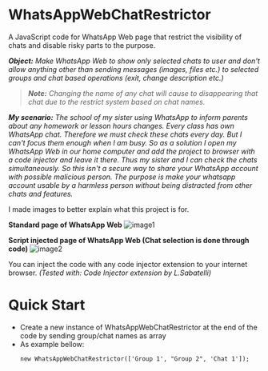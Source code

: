 # WhatsAppWebChatRestrictor
A JavaScript code for WhatsApp Web page that restrict the visibility of chats and disable risky parts to the purpose.

***Object:** Make WhatsApp Web to show only selected chats to user and don't allow anything other than sending messages (images, files etc.) to selected groups and chat based operations (exit, change description etc.)*

> ***Note:** Changing the name of any chat will cause to disappearing that chat due to the restrict system based on chat names.*

***My scenario:** The school of my sister using WhatsApp to inform parents about any homework or lesson hours changes. Every class has own WhatsApp chat. Therefore we must check these chats every day. But I can't focus them enough when I am busy. So as a solution I open my WhatsApp Web in our home computer and add the project to browser with a code injector and leave it there. Thus my sister and I can check the chats simultaneously. So this isn't a secure way to share your WhatsApp account with possible malicious person. The purpose is make your whatsapp account usable by a harmless person without being distracted from other chats and features.*

I made images to better explain what this project is for.

**Standard page of WhatsApp Web**
![image1](https://res.cloudinary.com/djiay4zdw/image/upload/v1603573493/1edited_mje6vo.jpg)

**Script injected page of WhatsApp Web (Chat selection is done through code)**
![image2](https://res.cloudinary.com/djiay4zdw/image/upload/v1603573494/2edited_nknaxh.jpg)

You can inject the code with any code injector extension to your internet browser. *(Tested with: Code Injector extension by L.Sabatelli)*

# Quick Start
- Create a new instance of WhatsAppWebChatRestrictor at the end of the code by sending group/chat names as array
- As example bellow:
  ```
  new WhatsAppWebChatRestrictor(['Group 1', "Group 2", 'Chat 1']);
  ```

